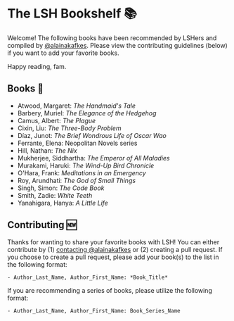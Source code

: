 # The LSH Bookshelf :books:

Welcome! The following books have been recommended by LSHers and compiled by [@alainakafkes](http://www.twitter.com/alainakafkes).
Please view the contributing guidelines (below) if you want to add your favorite books.

Happy reading, fam.

## Books :book:
- Atwood, Margaret: *The Handmaid's Tale*
- Barbery, Muriel: *The Elegance of the Hedgehog*
- Camus, Albert: *The Plague*
- Cixin, Liu: *The Three-Body Problem*
- Díaz, Junot: *The Brief Wondrous Life of Oscar Wao*
- Ferrante, Elena: Neopolitan Novels series
- Hill, Nathan: *The Nix*
- Mukherjee, Siddhartha: *The Emperor of All Maladies*
- Murakami, Haruki: *The Wind-Up Bird Chronicle*
- O'Hara, Frank: *Meditations in an Emergency*
- Roy, Arundhati: *The God of Small Things*
- Singh, Simon: *The Code Book*
- Smith, Zadie: *White Teeth*
- Yanahigara, Hanya: *A Little Life*

## Contributing :new:
Thanks for wanting to share your favorite books with LSH! You can either contribute by (1) [contacting @alainakafkes](http://www.twitter.com/alainakafkes) or (2) creating a pull request.
If you choose to create a pull request, please add your book(s) to the list in the following format:

```
- Author_Last_Name, Author_First_Name: *Book_Title*
```

If you are recommending a series of books, please utilize the following format:

```
- Author_Last_Name, Author_First_Name: Book_Series_Name
```
